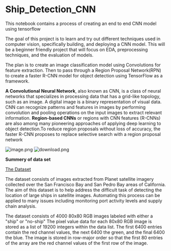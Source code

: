 # Ship_Detection_CNN
This notebook contains a process of creating an end to end CNN model using tensorflow

The goal of this project is to learn and try out different techniques used in computer vision, specifically building, and deploying a CNN model. This will be a beginner friendly project that will focus on EDA, preprocessing techniques, and the evaluation of models. 

The plan is to create an image classification model using Convolutions for feature extraction. Then to pass through a Region Proposal Network(RPN) to create a faster R-CNN model for object detection using TensorFlow as a framework. 

**A Convolutional Neural Network**, also known as CNN, is a class of neural networks that specializes in processing data that has a grid-like topology, such as an image. A digital image is a binary representation of visual data. CNN can recognize patterns and features in images by performing convolution and pooling operations on the input images to extract relevant information. 
**Region-based CNNs** or regions with CNN features (R-CNNs) are also among many pioneering approaches of applying deep learning to object detection.To reduce region proposals without loss of accuracy, the faster R-CNN proposes to replace selective search with a region proposal network

![image.png](attachment:5b3ada7a-fc63-4713-9dc5-c5d4841390f7.png) ![download.png](attachment:c03784f0-2c36-4143-96d8-0d53370356cf.png)

**Summery of data set**

[The Dataset](https://www.kaggle.com/datasets/rhammell/ships-in-satellite-imagery)

The dataset consists of images extracted from Planet satellite imagery collected over the San Francisco Bay and San Pedro Bay areas of California. The aim of this dataset is to help address the difficult task of detecting the location of large ships in satellite images. Automating this process can be applied to many issues including monitoring port activity levels and supply chain analysis.

The dataset consists of 4000 80x80 RGB images labeled with either a "ship" or "no-ship" The pixel value data for each 80x80 RGB image is stored as a list of 19200 integers within the data list. The first 6400 entries contain the red channel values, the next 6400 the green, and the final 6400 the blue. The image is stored in row-major order so that the first 80 entries of the array are the red channel values of the first row of the image.
